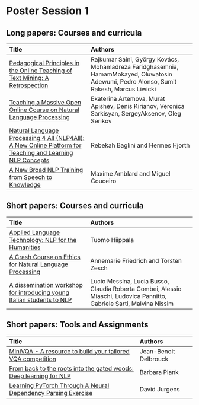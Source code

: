 # Poster Session 1

## Long papers: Courses and curricula 

| Title              |     Authors                          |
| :---------------- | :------------------------------   | 
| [Pedagogical Principles in the Online Teaching of Text Mining: A Retrospection](../papers/submission19.md) | Rajkumar Saini, György Kovács, Mohamadreza Faridghasemnia, HamamMokayed, Oluwatosin Adewumi, Pedro Alonso, Sumit Rakesh, Marcus Liwicki | 
| [Teaching a Massive Open Online Course on Natural Language Processing](../papers/submission28.md) | Ekaterina Artemova, Murat Apishev, Denis Kirianov, Veronica Sarkisyan, SergeyAksenov, Oleg Serikov |
| [Natural Language Processing 4 All (NLP4All): A New Online Platform for Teaching and Learning NLP Concepts](../papers/submission38.md) | Rebekah Baglini and Hermes Hjorth |
| [A New Broad NLP Training from Speech to Knowledge](../papers/submission26.md)| Maxime Amblard and Miguel Couceiro |



## Short papers: Courses and curricula 

| Title              |     Authors                          |
| :---------------- | :------------------------------   | 
| [Applied Language Technology: NLP for the Humanities](../teaching_material/submission16.md) | Tuomo Hiippala |
| [A Crash Course on Ethics for Natural Language Processing](../teaching_material/submission20.md) | Annemarie Friedrich and Torsten Zesch|
|[A dissemination workshop for introducing young Italian students to NLP](../teaching_material/submission23.md)|Lucio Messina, Lucia Busso, Claudia Roberta Combei, Alessio Miaschi, Ludovica Pannitto, Gabriele Sarti, Malvina Nissim |


## Short papers: Tools and Assignments

| Title              |     Authors                          |
| :---------------- | :------------------------------   | 
| [MiniVQA - A resource to build your tailored VQA competition](../teaching_material/submission21.md) | Jean-Benoit Delbrouck |
|[From back to the roots into the gated woods: Deep learning for NLP](../teaching_material/submission33.md) | Barbara Plank |
|[Learning PyTorch Through A Neural Dependency Parsing Exercise](../teaching_material/submission36.md) | David Jurgens |